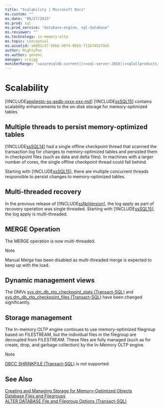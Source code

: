 ```yaml
---
title: "Scalability | Microsoft Docs"
ms.custom: ""
ms.date: "08/27/2015"
ms.prod: sql
ms.prod_service: "database-engine, sql-database"
ms.reviewer: ""
ms.technology: in-memory-oltp
ms.topic: conceptual
ms.assetid: a4891c57-56bb-49f4-9bb5-f11b745279e5
author: MightyPen
ms.author: genemi
manager: craigg
monikerRange: "=azuresqldb-current||>=sql-server-2016||=sqlallproducts-allversions||>=sql-server-linux-2017||=azuresqldb-mi-current"
---
```

# Scalability
[!INCLUDE[appliesto-ss-asdb-xxxx-xxx-md](../../includes/appliesto-ss-asdb-xxxx-xxx-md.md)]
[!INCLUDE[ssSQL15](../../includes/sssql15-md.md)] contains scalability enhancements to the on-disk storage for memory-optimized tables. 

## Multiple threads to persist memory-optimized tables  
  
[!INCLUDE[ssSQL14](../../includes/sssql14-md.md)] had a single offline checkpoint thread that scanned the transaction log for changes to memory-optimized tables and persisted them in checkpoint files (such as data and delta files). In machines with a larger number of cores, the single offline checkpoint thread could fall behind.  
  
Starting with [!INCLUDE[ssSQL15](../../includes/sssql15-md.md)], there are multiple concurrent threads responsible to persist changes to memory-optimized tables.  
  
## Multi-threaded recovery
In the previous release of [!INCLUDE[ssNoVersion](../../includes/ssnoversion-md.md)], the log apply as part of recovery operation was single threaded. Starting with [!INCLUDE[ssSQL15](../../includes/sssql15-md.md)], the log apply is multi-threaded.  
  
## MERGE Operation  
The MERGE operation is now multi-threaded.  
   
> [!NOTE]
> Manual Merge has been disabled as multi-threaded merge is expected to keep up with the load. 

## Dynamic management views  
The DMVs [sys.dm_db_xtp_checkpoint_stats &#40;Transact-SQL&#41;](../../relational-databases/system-dynamic-management-views/sys-dm-db-xtp-checkpoint-stats-transact-sql.md) and [sys.dm_db_xtp_checkpoint_files &#40;Transact-SQL&#41;](../../relational-databases/system-dynamic-management-views/sys-dm-db-xtp-checkpoint-files-transact-sql.md) have been changed significantly.  

## Storage management
The In-memory OLTP engine continues to use memory-optimized filegroup based on FILESTREAM, but the individual files in the filegroup are decoupled from FILESTREAM. These files are fully managed (such as for create, drop, and garbage collection) by the In-Memory OLTP engine. 

> [!NOTE]
> [DBCC SHRINKFILE &#40;Transact-SQL&#41;](../../t-sql/database-console-commands/dbcc-shrinkfile-transact-sql.md) is not supported.  
  
## See Also   
[Creating and Managing Storage for Memory-Optimized Objects](../../relational-databases/in-memory-oltp/creating-and-managing-storage-for-memory-optimized-objects.md)     
[Database Files and Filegroups](../../relational-databases/databases/database-files-and-filegroups.md)    
[ALTER DATABASE File and Filegroup Options (Transact-SQL)](../../t-sql/statements/alter-database-transact-sql-file-and-filegroup-options.md)    
